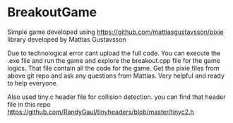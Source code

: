 # BreakoutGame
Simple game developed using https://github.com/mattiasgustavsson/pixie library developed by Mattias Gustavsson

Due to technological error cant upload the full code. You can execute the .exe file and run the game and explore the breakout.cpp file for the game logics. That file contain all the code for the game.
Get the pixie files from above git repo and ask any questions from Mattias. Very helpful and ready to help everyone. 

Also used tiny.c header file for collision detection. you can find that header file in this repo 
https://github.com/RandyGaul/tinyheaders/blob/master/tinyc2.h